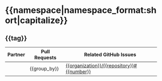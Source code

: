 <!--repeat_namespaces|scope_content-->
{{namespace|namespace_format:short|capitalize}}
=============
<!--repeat_releases-->
## {{tag}}
| Partner | Pull Requests | Related GitHub Issues |
| ------- | ------- | ------- |
<!--repeat_groupByItems-->| {{group_by}} | <!--repeat_items--> [{{organization}}/{{repository}}#{{number}}](https://github.com/{{organization}}/{{repository}}/pull/{{number}}) <!--repeat_items_end--> | <!--repeat_items--><!--repeat_crossreferences--> [{{reference_organization}}/{{reference_repository}}#{{reference_number}}](https://github.com/{{reference_organization}}/{{reference_repository}}/issues/{{reference_number}}) <!--repeat_crossreferences_end--><!--repeat_items_end--> |
<!--repeat_groupByItems_end-->
<!--repeat_releases_end-->
<!--repeat_namespaces_end-->


